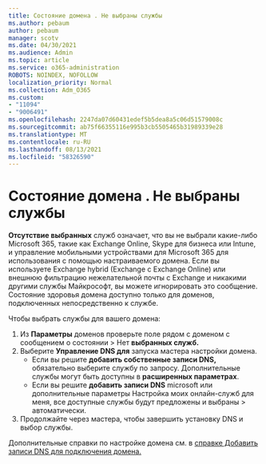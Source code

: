 ```yaml
---
title: Состояние домена . Не выбраны службы
ms.author: pebaum
author: pebaum
manager: scotv
ms.date: 04/30/2021
ms.audience: Admin
ms.topic: article
ms.service: o365-administration
ROBOTS: NOINDEX, NOFOLLOW
localization_priority: Normal
ms.collection: Adm_O365
ms.custom:
- "11094"
- "9006491"
ms.openlocfilehash: 2247da07d60431edef5b5dea8a5c06d51579008c
ms.sourcegitcommit: ab75f66355116e995b3cb5505465b31989339e28
ms.translationtype: MT
ms.contentlocale: ru-RU
ms.lasthandoff: 08/13/2021
ms.locfileid: "58326590"
---
```

# <a name="domain-status---no-services-selected"></a>Состояние домена . Не выбраны службы

**Отсутствие выбранных** служб означает, что вы не выбрали какие-либо Microsoft 365, такие как Exchange Online, Skype для бизнеса или Intune, и управление мобильными устройствами для Microsoft 365 для использования с помощью настраиваемого домена. Если вы используете Exchange hybrid (Exchange с Exchange Online) или внешнюю фильтрацию нежелательной почты с Exchange и никакими другими службы Майкрософт, вы можете игнорировать это сообщение. Состояние здоровья домена доступно только для доменов, подключенных непосредственно к службе.

Чтобы выбрать службы для вашего домена:

1. Из **Параметры** доменов проверьте поле рядом с доменом с сообщением о состоянии  >  [](https://admin.microsoft.com/Adminportal/Home)Нет **выбранных служб.**
1. Выберите **Управление DNS для** запуска мастера настройки домена.
    - Если вы решите **добавить собственные записи DNS,** обязательно выберите службу по запросу. Дополнительные службы могут быть доступны в **расширенных параметрах**.
    - Если вы решите **добавить записи DNS** microsoft или дополнительные параметры Настройка моих онлайн-служб для меня, все доступные службы будут предложены и выбраны  >   автоматически.
1. Продолжайте через мастера, чтобы завершить установку DNS и выбор службы.
 
Дополнительные справки по настройке домена см. в [справке Добавить записи DNS для подключения домена.](https://docs.microsoft.com/microsoft-365/admin/get-help-with-domains/create-dns-records-at-any-dns-hosting-provider)

